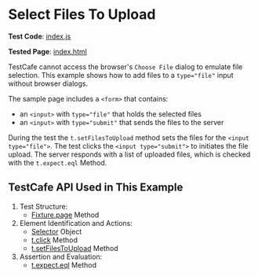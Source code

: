 # Select Files To Upload

**Test Code**: [index.js](index.js)

**Tested Page**: [index.html](index.html)

TestCafe cannot access the browser's `Choose File` dialog to emulate file selection. This example shows how to add files to a `type="file"` input without browser dialogs.

The sample page includes a `<form>` that contains:

* an `<input>` with `type="file"` that holds the selected files
* an `<input>` with `type="submit"` that sends the files to the server

During the test the `t.setFilesToUpload` method sets the files for the `<input type="file">`. The test clicks the `<input type="submit">` to initiates the file upload. The server responds with a list of uploaded files, which is checked with the `t.expect.eql` Method.

## TestCafe API Used in This Example

1. Test Structure:
   * [Fixture.page](https://devexpress.github.io/testcafe/documentation/reference/test-api/fixture/page.html) Method
2. Element Identification and Actions:
   * [Selector](https://devexpress.github.io/testcafe/documentation/reference/test-api/selector/) Object
   * [t.click](https://devexpress.github.io/testcafe/documentation/reference/test-api/testcontroller/click.html) Method
   * [t.setFilesToUpload](https://devexpress.github.io/testcafe/documentation/reference/test-api/testcontroller/setfilestoupload.html) Method
3. Assertion and Evaluation:
   * [t.expect.eql](https://devexpress.github.io/testcafe/documentation/reference/test-api/testcontroller/expect/eql.html) Method
